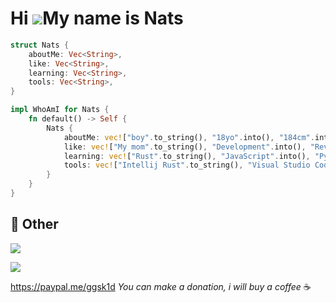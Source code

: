 # Hi ![](https://user-images.githubusercontent.com/18350557/176309783-0785949b-9127-417c-8b55-ab5a4333674e.gif)My name is Nats

```rust
struct Nats {
    aboutMe: Vec<String>,
    like: Vec<String>,
    learning: Vec<String>,
    tools: Vec<String>,
}

impl WhoAmI for Nats {
    fn default() -> Self {
        Nats {
            aboutMe: vec!["boy".to_string(), "18yo".into(), "184cm".into()],
            like: vec!["My mom".to_string(), "Development".into(), "Reverse Engineering".into(), "Gym".into(), "Music".into()],
            learning: vec!["Rust".to_string(), "JavaScript".into(), "Python".into(), "Reverse Engineering".into()],
            tools: vec!["Intellij Rust".to_string(), "Visual Studio Code".into(), "Node.JS".into()]
        }
    }
}
```

## 💮 Other

<p>
 <img src="https://komarev.com/ghpvc/?username=Natslpb&color=red"/>
</p>

<p>
 <img src="https://spotify-github-profile.vercel.app/api/view.svg?uid=31qoocawwwg3scv7364y2ad344uu&cover_image=true&theme=novatorem&bar_color=5171ee&bar_color_cover=false"/>
</p>

https://paypal.me/ggsk1d *You can make a donation, i will buy a coffee* ☕
